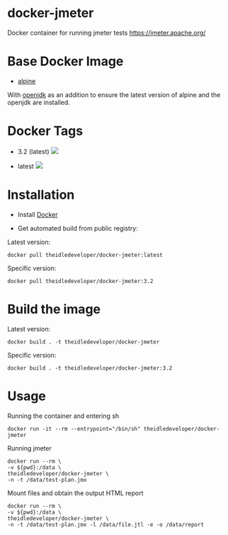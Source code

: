 # docker-jmeter
Docker container for running jmeter tests https://jmeter.apache.org/


# Base Docker Image

* [alpine](https://hub.docker.com/_/alpine/)

With [openjdk](https://hub.docker.com/_/openjdk/) as an addition to ensure the latest version of alpine and the openjdk 
are installed.


# Docker Tags

* 3.2 (latest)
[![](https://images.microbadger.com/badges/image/theidledeveloper/docker-jmeter:3.2.svg)](https://microbadger.com/images/theidledeveloper/docker-jmeter:3.2 "Get your own image badge on microbadger.com")

* latest
[![](https://images.microbadger.com/badges/image/theidledeveloper/docker-jmeter.svg)](https://microbadger.com/images/theidledeveloper/docker-jmeter "Get your own image badge on microbadger.com")


# Installation

* Install [Docker](https://www.docker.com/)

* Get automated build from public registry:

Latest version:

`docker pull theidledeveloper/docker-jmeter:latest`

Specific version:

`docker pull theidledeveloper/docker-jmeter:3.2`


# Build the image

Latest version:

`docker build . -t theidledeveloper/docker-jmeter`

Specific version:

`docker build . -t theidledeveloper/docker-jmeter:3.2`


# Usage

Running the container and entering sh

```
docker run -it --rm --entrypoint="/bin/sh" theidledeveloper/docker-jmeter
```

Running jmeter

```
docker run --rm \
-v ${pwd}:/data \
theidledeveloper/docker-jmeter \
-n -t /data/test-plan.jmx
```

Mount files and obtain the output HTML report

```
docker run --rm \
-v ${pwd}:/data \
theidledeveloper/docker-jmeter \
-n -t /data/test-plan.jmx -l /data/file.jtl -e -o /data/report
```

